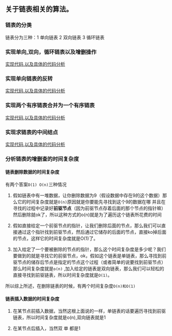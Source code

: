 ## 关于链表相关的算法。
### 链表的分类
链表分为三种：1 单向链表 2 双向链表 3 循环链表
### 实现单向,双向，循环链表以及增删操作
[实现代码,以及具体的代码分析](./1.go)
### 实现单向链表的反转
[实现代码,以及具体的代码分析](./2.go)
### 实现两个有序链表合并为一个有序链表
[实现代码,以及具体的代码分析](./3.go)
### 实现求链表的中间结点
[实现代码,以及具体的代码分析](./4.go)
### 分析链表的增删查的时间复杂度
#### 链表删除数据的时间复杂度
有两个答案`O(1) O(n)`三种情况
1. 假如链表中有一堆数据，让你删除数据为9（假设数据中存在9的这个数据）那么它的时间复杂度就是`O(n)`原因就是你要能先寻找到这个9的数据在哪
并且在寻找的过程中记录好**前驱节点**（因为前驱节点存着后面的那个节点的指针嘛）然后删除就ok了，所以这种方式的o(n)就是为了遍历这个链表所花费的时间

2. 假如直接给定一个前驱节点的指针，让我们删除后面的节点，那么我们可以直接通过这个指针找到前驱节点，然后通过它储存的后面的节点，直接ko掉后面的节点，这样它的时间复杂度就是O(1)了。

3. 加入给定了一个要被删除的节点的指针，那么这个时间复杂度是多少呢？我们要做到的就是寻找它的前驱节点，ok，假如这个链表是单链表，那么寻找到前驱节点的储存后节点是指定的节点这个过程（或者简单的说要找到前驱节点）那么时间复杂度就是`o(n)` ,加入给定的链表是双向链表，那么我们可以轻松的直接寻找到前驱链表，所以时间复杂度就是`O(1)`。

所以综上所述，在删除链表的时候，有两个时间复杂度`O(n)和O(1)`

#### 链表插入数据的时间复杂度
1. 在某节点前插入数据，当然这根上面说的一样，单链表的话要遍历寻找到前驱链表，所以时间复杂度就是o(n),双向链表就是1

2. 在某节点后插入，当然双 单 都是1
